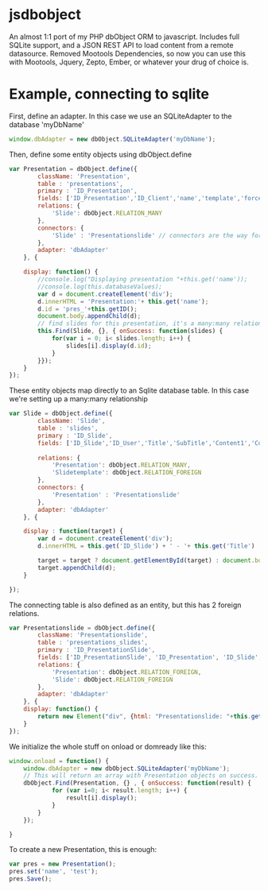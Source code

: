 jsdbobject
===================

An almost 1:1 port of my PHP dbObject ORM to javascript. 
Includes full SQLite support, and a JSON REST API to load content from a remote datasource.
Removed Mootools Dependencies, so now you can use this with Mootools, Jquery, Zepto, Ember, or whatever your drug of choice is.


Example, connecting to sqlite
=============================

First, define an adapter. In this case we use an SQLiteAdapter to the database 'myDbName'

```javascript
window.dbAdapter = new dbObject.SQLiteAdapter('myDbName');
```

Then, define some entity objects using dbObject.define

```javascript
var Presentation = dbObject.define({
		className: 'Presentation',
		table : 'presentations',
		primary : 'ID_Presentation',
		fields: ['ID_Presentation','ID_Client','name','template','forceUpdate', 'lastUpdated','lastAccessed','ID_Catalog', 'ID_Category'],
		relations: {
			'Slide': dbObject.RELATION_MANY
		},
		connectors: {
			'Slide' : 'Presentationslide' // connectors are the way for RELATION_MANY to see what the joining table is
		},
		adapter: 'dbAdapter'
	}, {

	display: function() {
		//console.log("Displaying presentation "+this.get('name'));
		//console.log(this.databaseValues);
		var d = document.createElement('div');
		d.innerHTML = 'Presentation:'+ this.get('name');
		d.id = 'pres_'+this.getID();
		document.body.appendChild(d);
		// find slides for this presentation, it's a many:many relation.
		this.Find(Slide, {}, { onSuccess: function(slides) {
			for(var i = 0; i< slides.length; i++) {
				slides[i].display(d.id);
			}
		}});
	}
});
```

These entity objects map directly to an Sqlite database table. In this case we're setting up a many:many relationship

```javascript
var Slide = dbObject.define({
		className: 'Slide',
		table : 'slides',
		primary : 'ID_Slide',
		fields: ['ID_Slide','ID_User','Title','SubTitle','Content1','Content2', 'Content3','ID_Slidetemplate'],
		
		relations: {
			'Presentation': dbObject.RELATION_MANY,
			'Slidetemplate': dbObject.RELATION_FOREIGN
		},
		connectors: {
			'Presentation' : 'Presentationslide'
		},
		adapter: 'dbAdapter'
	}, {

	display : function(target) {
		var d = document.createElement('div');
		d.innerHTML = this.get('ID_Slide') + ' - '+ this.get('Title')  + ' - '+ this.get('SubTitle');

		target = target ? document.getElementById(target) : document.body;
		target.appendChild(d);
	}

});
```

The connecting table is also defined as an entity, but this has 2 foreign relations.

```javascript
var Presentationslide = dbObject.define({
		className: 'Presentationslide',
		table : 'presentations_slides',
		primary : 'ID_PresentationSlide',
		fields: ['ID_PresentationSlide', 'ID_Presentation', 'ID_Slide', 'slideIndex', 'subSlideIndex'],
		relations: {
			'Presentation': dbObject.RELATION_FOREIGN,
			'Slide': dbObject.RELATION_FOREIGN
		},
		adapter: 'dbAdapter'
	}, {
	display: function() {
		return new Element("div", {html: "Presentationslide: "+this.get('Name') });
	}
});
```

We initialize the whole stuff on onload or domready like this:

```javascript
window.onload = function() {
	window.dbAdapter = new dbObject.SQLiteAdapter('myDbName');
	// This will return an array with Presentation objects on success.
	dbObject.Find(Presentation, {} , { onSuccess: function(result) {
			for (var i=0; i< result.length; i++) {
				result[i].display();
			}
		}
	});

}
```

To create a new Presentation, this is enough:

```javascript
var pres = new Presentation();
pres.set('name', 'test');
pres.Save();
```